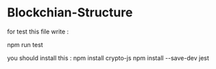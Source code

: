 # Blockchian-Structure
for test this file write :

npm run test

you should install this :
npm install crypto-js
npm install --save-dev jest


